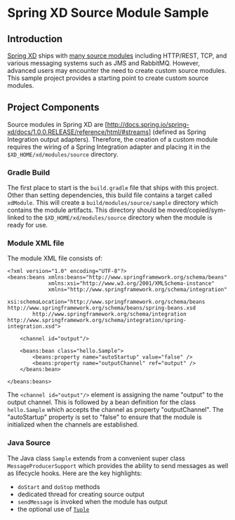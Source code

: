 # Spring XD Source Module Sample

## Introduction
[Spring XD](http://projects.spring.io/spring-xd/) ships with 
[many source modules](http://docs.spring.io/spring-xd/docs/1.0.0.RELEASE/reference/html/#sources)
including HTTP/REST, TCP, and various messaging systems such as JMS and RabbitMQ.
However, advanced users may encounter the need to create custom source
modules. This sample project provides a starting point to create
custom source modules.

## Project Components
Source modules in Spring XD are [http://docs.spring.io/spring-xd/docs/1.0.0.RELEASE/reference/html/#streams]
(defined as Spring Integration output adapters). Therefore, the creation of a custom
module requires the wiring of a Spring Integration adapter and placing it in the
`$XD_HOME/xd/modules/source` directory.

### Gradle Build
The first place to start is the `build.gradle` file that ships with this project.
Other than setting dependencies, this build file contains a target called `xdModule`.
This will create a `build/modules/source/sample` directory which contains
the module artifacts. This directory should be moved/copied/sym-linked to
the `$XD_HOME/xd/modules/source` directory when the module is ready for use.

### Module XML file
The module XML file consists of:

```
<?xml version="1.0" encoding="UTF-8"?>
<beans:beans xmlns:beans="http://www.springframework.org/schema/beans"
			 xmlns:xsi="http://www.w3.org/2001/XMLSchema-instance"
			 xmlns="http://www.springframework.org/schema/integration"
			 xsi:schemaLocation="http://www.springframework.org/schema/beans http://www.springframework.org/schema/beans/spring-beans.xsd
		http://www.springframework.org/schema/integration http://www.springframework.org/schema/integration/spring-integration.xsd">

	<channel id="output"/>

	<beans:bean class="hello.Sample">
		<beans:property name="autoStartup" value="false" />
		<beans:property name="outputChannel" ref="output" />
	</beans:bean>

</beans:beans>
```

The `<channel id="output"/>` element is assigning the name "output" to the output
channel. This is followed by a bean definition for the class `hello.Sample`
which accepts the channel as property "outputChannel". The "autoStartup"
property is set to "false" to ensure that the module is initialized when
the channels are established.

### Java Source

The Java class `Sample` extends from a convenient super class `MessageProducerSupport`
which provides the ability to send messages as well as lifecycle hooks. Here are
the key highlights:

* `doStart` and `doStop` methods
* dedicated thread for creating source output
* `sendMessage` is invoked when the module has output
* the optional use of [`Tuple`](http://docs.spring.io/spring-xd/docs/1.0.0.RELEASE/reference/html/#tuples)

